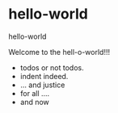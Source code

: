 # hello-world
hello-world

Welcome to the hell-o-world!!!
  - todos or not todos.
  - indent indeed.
  - ... and justice
  - for all ....
  - and now
